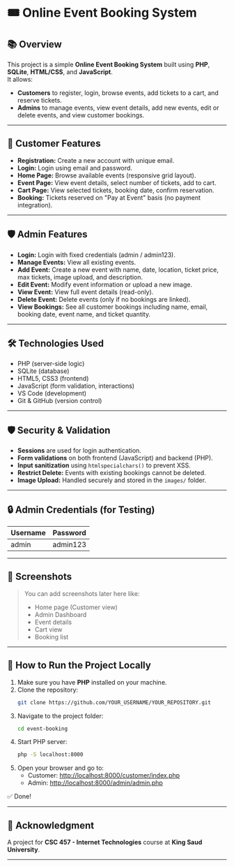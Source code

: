 # 🎟️ Online Event Booking System

## 📚 Overview
This project is a simple **Online Event Booking System** built using **PHP**, **SQLite**, **HTML/CSS**, and **JavaScript**.  
It allows:
- **Customers** to register, login, browse events, add tickets to a cart, and reserve tickets.
- **Admins** to manage events, view event details, add new events, edit or delete events, and view customer bookings.

---

## 👤 Customer Features

- **Registration:** Create a new account with unique email.
- **Login:** Login using email and password.
- **Home Page:** Browse available events (responsive grid layout).
- **Event Page:** View event details, select number of tickets, add to cart.
- **Cart Page:** View selected tickets, booking date, confirm reservation.
- **Booking:** Tickets reserved on "Pay at Event" basis (no payment integration).

---

## 🛡️ Admin Features

- **Login:** Login with fixed credentials (admin / admin123).
- **Manage Events:** View all existing events.
- **Add Event:** Create a new event with name, date, location, ticket price, max tickets, image upload, and description.
- **Edit Event:** Modify event information or upload a new image.
- **View Event:** View full event details (read-only).
- **Delete Event:** Delete events (only if no bookings are linked).
- **View Bookings:** See all customer bookings including name, email, booking date, event name, and ticket quantity.

---

## 🛠️ Technologies Used

- PHP (server-side logic)
- SQLite (database)
- HTML5, CSS3 (frontend)
- JavaScript (form validation, interactions)
- VS Code (development)
- Git & GitHub (version control)

---

## 🛡️ Security & Validation

- **Sessions** are used for login authentication.
- **Form validations** on both frontend (JavaScript) and backend (PHP).
- **Input sanitization** using `htmlspecialchars()` to prevent XSS.
- **Restrict Delete:** Events with existing bookings cannot be deleted.
- **Image Upload:** Handled securely and stored in the `images/` folder.

---

## 🔒 Admin Credentials (for Testing)

| Username | Password |
|:---|:---|
| admin | admin123 |

---

## 📸 Screenshots

> You can add screenshots later here like:
> - Home page (Customer view)
> - Admin Dashboard
> - Event details
> - Cart view
> - Booking list

---

## 🚀 How to Run the Project Locally

1. Make sure you have **PHP** installed on your machine.
2. Clone the repository:
    ```bash
    git clone https://github.com/YOUR_USERNAME/YOUR_REPOSITORY.git
    ```
3. Navigate to the project folder:
    ```bash
    cd event-booking
    ```
4. Start PHP server:
    ```bash
    php -S localhost:8000
    ```
5. Open your browser and go to:
    - Customer: [http://localhost:8000/customer/index.php](http://localhost:8000/customer/index.php)
    - Admin: [http://localhost:8000/admin/admin.php](http://localhost:8000/admin/admin.php)

✅ Done!

---

## 🙏 Acknowledgment
 
A project for **CSC 457 - Internet Technologies** course at **King Saud University**.

---

